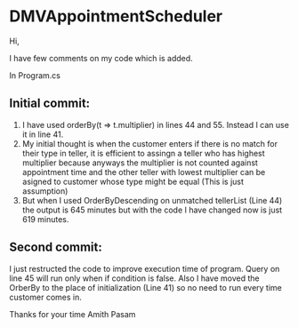 # DMVAppointmentScheduler

Hi,

I have few comments on my code which is added.

In Program.cs

Initial commit:
--------------
1) I have used orderBy(t => t.multiplier) in lines 44 and 55. Instead I can use it in line 41.
2) My initial thought is when the customer enters if there is no match for their type in teller, it is efficient to assingn a teller who has highest multiplier because anyways the multiplier is not counted against appointment time and the other teller with lowest multiplier can be asigned to customer whose type might be equal (This is just assumption)
3) But when I used OrderByDescending on unmatched tellerList (Line 44) the output is 645 minutes but with the code I have changed now is just 619 minutes.

Second commit:
--------------
I just restructed the code to improve execution time of program. Query on line 45 will run only when if condition is false. Also I have moved the OrberBy to the place of initialization (Line 41) so no need to run every time customer comes in.

Thanks for your time 
Amith Pasam

